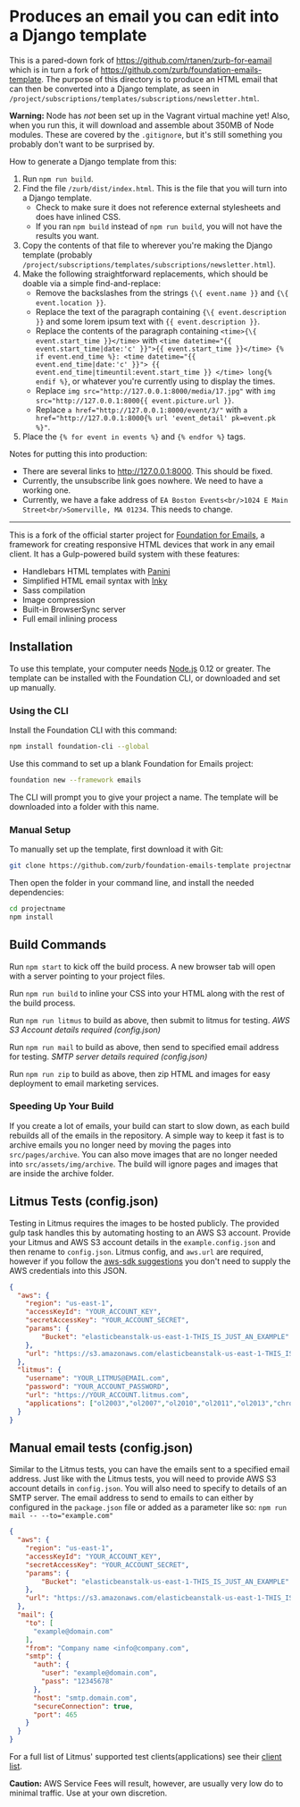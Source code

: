 # Produces an email you can edit into a Django template

This is a pared-down fork of <https://github.com/rtanen/zurb-for-eamail> which is in turn a fork of <https://github.com/zurb/foundation-emails-template>. The purpose of this directory is to produce an HTML email that can then be converted into a Django template, as seen in `/project/subscriptions/templates/subscriptions/newsletter.html`.

**Warning:** Node has *not* been set up in the Vagrant virtual machine yet! Also, when you run this, it will download and assemble about 350MB of Node modules. These are covered by the `.gitignore`, but it's still something you probably don't want to be surprised by.

How to generate a Django template from this:

1. Run `npm run build`.
2. Find the file `/zurb/dist/index.html`. This is the file that you will turn into a Django template.
    * Check to make sure it does not reference external stylesheets and does have inlined CSS.
    * If you ran `npm build` instead of `npm run build`, you will not have the results you want.
3. Copy the contents of that file to wherever you're making the Django template (probably `/project/subscriptions/templates/subscriptions/newsletter.html`).
4. Make the following straightforward replacements, which should be doable via a simple find-and-replace:
    * Remove the backslashes from the strings `{\{ event.name }}` and `{\{ event.location }}`.
    * Replace the text of the paragraph containing `{\{ event.description }}` and some lorem ipsum text with `{{ event.description }}`.
    * Replace the contents of the paragraph containing `<time>{\{ event.start_time }}</time>` with `<time datetime="{{ event.start_time|date:'c' }}">{{ event.start_time }}</time> {% if event.end_time %}: <time datetime="{{ event.end_time|date:'c' }}"> {{ event.end_time|timeuntil:event.start_time }} </time> long{% endif %}`, or whatever you're currently using to display the times.
    * Replace `img src="http://127.0.0.1:8000/media/17.jpg"` with `img src="http://127.0.0.1:8000{{ event.picture.url }}`.
    * Replace `a href="http://127.0.0.1:8000/event/3/"` with `a href="http://127.0.0.1:8000{% url 'event_detail' pk=event.pk %}"`.
5. Place the `{% for event in events %}` and `{% endfor %}` tags.

Notes for putting this into production:

- There are several links to <http://127.0.0.1:8000>. This should be fixed.
- Currently, the unsubscribe link goes nowhere. We need to have a working one.
- Currently, we have a fake address of `EA Boston Events<br/>1024 E Main Street<br/>Somerville, MA 01234`. This needs to change.

***

This is a fork of the official starter project for [Foundation for Emails](http://foundation.zurb.com/emails), a framework for creating responsive HTML devices that work in any email client. It has a Gulp-powered build system with these features:

- Handlebars HTML templates with [Panini](http://github.com/zurb/panini)
- Simplified HTML email syntax with [Inky](http://github.com/zurb/inky)
- Sass compilation
- Image compression
- Built-in BrowserSync server
- Full email inlining process

## Installation

To use this template, your computer needs [Node.js](https://nodejs.org/en/) 0.12 or greater. The template can be installed with the Foundation CLI, or downloaded and set up manually.

### Using the CLI

Install the Foundation CLI with this command:

```bash
npm install foundation-cli --global
```

Use this command to set up a blank Foundation for Emails project:

```bash
foundation new --framework emails
```

The CLI will prompt you to give your project a name. The template will be downloaded into a folder with this name.

### Manual Setup

To manually set up the template, first download it with Git:

```bash
git clone https://github.com/zurb/foundation-emails-template projectname
```

Then open the folder in your command line, and install the needed dependencies:

```bash
cd projectname
npm install
```

## Build Commands

Run `npm start` to kick off the build process. A new browser tab will open with a server pointing to your project files.

Run `npm run build` to inline your CSS into your HTML along with the rest of the build process.

Run `npm run litmus` to build as above, then submit to litmus for testing. *AWS S3 Account details required (config.json)*

Run `npm run mail` to build as above, then send to specified email address for testing. *SMTP server details required (config.json)*

Run `npm run zip` to build as above, then zip HTML and images for easy deployment to email marketing services.

### Speeding Up Your Build

If you create a lot of emails, your build can start to slow down, as each build rebuilds all of the emails in the
repository. A simple way to keep it fast is to archive emails you no longer need by moving the pages into `src/pages/archive`.
You can also move images that are no longer needed into `src/assets/img/archive`. The build will ignore pages and images that
are inside the archive folder.

## Litmus Tests (config.json)

Testing in Litmus requires the images to be hosted publicly. The provided gulp task handles this by automating hosting to an AWS S3 account. Provide your Litmus and AWS S3 account details in the `example.config.json` and then rename to `config.json`. Litmus config, and `aws.url` are required, however if you follow the [aws-sdk suggestions](http://docs.aws.amazon.com/AWSJavaScriptSDK/guide/node-configuring.html) you don't need to supply the AWS credentials into this JSON.

```json
{
  "aws": {
    "region": "us-east-1",
    "accessKeyId": "YOUR_ACCOUNT_KEY",
    "secretAccessKey": "YOUR_ACCOUNT_SECRET",
    "params": {
        "Bucket": "elasticbeanstalk-us-east-1-THIS_IS_JUST_AN_EXAMPLE"
    },
    "url": "https://s3.amazonaws.com/elasticbeanstalk-us-east-1-THIS_IS_JUST_AN_EXAMPLE"
  },
  "litmus": {
    "username": "YOUR_LITMUS@EMAIL.com",
    "password": "YOUR_ACCOUNT_PASSWORD",
    "url": "https://YOUR_ACCOUNT.litmus.com",
    "applications": ["ol2003","ol2007","ol2010","ol2011","ol2013","chromegmailnew","chromeyahoo","appmail9","iphone5s","ipad","android4","androidgmailapp"]
  }
}
```

## Manual email tests (config.json)

Similar to the Litmus tests, you can have the emails sent to a specified email address. Just like with the Litmus tests, you will need to provide AWS S3 account details in `config.json`. You will also need to specify to details of an SMTP server. The email address to send to emails to can either by configured in the `package.json` file or added as a parameter like so: `npm run mail -- --to="example.com"`

```json
{
  "aws": {
    "region": "us-east-1",
    "accessKeyId": "YOUR_ACCOUNT_KEY",
    "secretAccessKey": "YOUR_ACCOUNT_SECRET",
    "params": {
        "Bucket": "elasticbeanstalk-us-east-1-THIS_IS_JUST_AN_EXAMPLE"
    },
    "url": "https://s3.amazonaws.com/elasticbeanstalk-us-east-1-THIS_IS_JUST_AN_EXAMPLE"
  },
  "mail": {
    "to": [
      "example@domain.com"
    ],
    "from": "Company name <info@company.com",
    "smtp": {
      "auth": {
        "user": "example@domain.com",
        "pass": "12345678"
      },
      "host": "smtp.domain.com",
      "secureConnection": true,
      "port": 465
    }
  }
}
```

For a full list of Litmus' supported test clients(applications) see their [client list](https://litmus.com/emails/clients.xml).

**Caution:** AWS Service Fees will result, however, are usually very low do to minimal traffic. Use at your own discretion.
